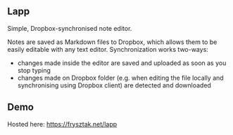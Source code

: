 ## Lapp

Simple, Dropbox-synchronised note editor.

Notes are saved as Markdown files to Dropbox, which allows them to be easily editable with any text editor. Synchronization works two-ways:

- changes made inside the editor are saved and uploaded as soon as you stop typing
- changes made on Dropbox folder (e.g. when editing the file locally and synchronising using Dropbox client) are detected and downloaded

## Demo

Hosted here: https://frysztak.net/lapp
